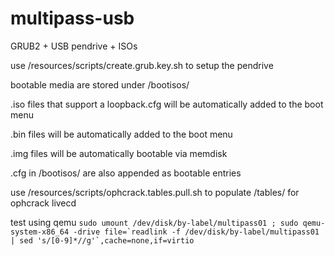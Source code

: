 multipass-usb
=============

GRUB2 + USB pendrive + ISOs

use /resources/scripts/create.grub.key.sh to setup the pendrive

bootable media are stored under /bootisos/

.iso files that support a loopback.cfg will be automatically added to the boot menu

.bin files will be automatically added to the boot menu

.img files will be automatically bootable via memdisk

.cfg in /bootisos/ are also appended as bootable entries

use /resources/scripts/ophcrack.tables.pull.sh to populate /tables/ for ophcrack livecd

test using qemu ``sudo umount /dev/disk/by-label/multipass01 ; sudo qemu-system-x86_64 -drive file=`readlink -f /dev/disk/by-label/multipass01 | sed 's/[0-9]*//g'`,cache=none,if=virtio ``
